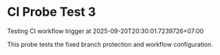 ﻿# CI Probe Test 3

Testing CI workflow trigger at 2025-09-20T20:30:01.7239726+07:00

This probe tests the fixed branch protection and workflow configuration.
